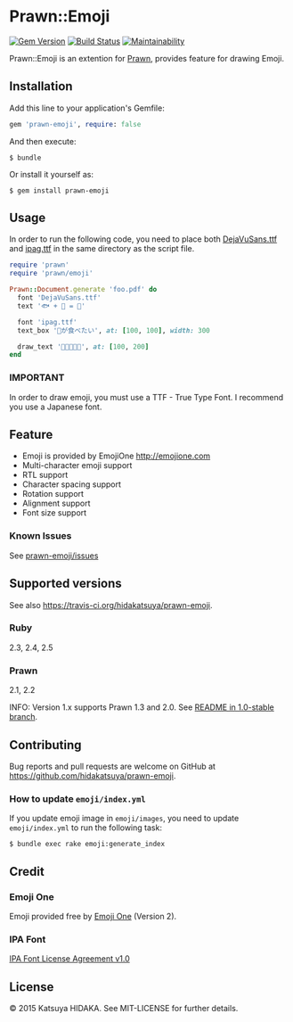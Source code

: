 # Prawn::Emoji

[![Gem Version](https://badge.fury.io/rb/prawn-emoji.svg)](https://badge.fury.io/rb/prawn-emoji)
[![Build Status](https://travis-ci.org/hidakatsuya/prawn-emoji.svg)](https://travis-ci.org/hidakatsuya/prawn-emoji)
[![Maintainability](https://api.codeclimate.com/v1/badges/edcd23ef38c2e393513b/maintainability)](https://codeclimate.com/github/hidakatsuya/prawn-emoji/maintainability)

Prawn::Emoji is an extention for [Prawn](https://github.com/prawnpdf/prawn), provides feature for drawing Emoji.

## Installation

Add this line to your application's Gemfile:

```ruby
gem 'prawn-emoji', require: false
```

And then execute:

    $ bundle

Or install it yourself as:

    $ gem install prawn-emoji

## Usage

In order to run the following code, you need to place both [DejaVuSans.ttf](http://sourceforge.net/projects/dejavu/) and [ipag.ttf](http://ipafont.ipa.go.jp/old/ipafont/download.html) in the same directory as the script file.

```ruby
require 'prawn'
require 'prawn/emoji'

Prawn::Document.generate 'foo.pdf' do
  font 'DejaVuSans.ttf'
  text '🐟 + 🔪 = 🍣'

  font 'ipag.ttf'
  text_box '🍣が食べたい', at: [100, 100], width: 300

  draw_text '🍣🍣🍣🍣🍣', at: [100, 200]
end
```


### IMPORTANT

In order to draw emoji, you must use a TTF - True Type Font. I recommend you use a Japanese font.

## Feature

  * Emoji is provided by EmojiOne http://emojione.com
  * Multi-character emoji support
  * RTL support
  * Character spacing support
  * Rotation support
  * Alignment support
  * Font size support

### Known Issues

See [prawn-emoji/issues](https://github.com/hidakatsuya/prawn-emoji/labels/known%20issue)

## Supported versions

See also https://travis-ci.org/hidakatsuya/prawn-emoji.

### Ruby

2.3, 2.4, 2.5

### Prawn

2.1, 2.2

INFO: Version 1.x supports Prawn 1.3 and 2.0. See [README in 1.0-stable branch](https://github.com/hidakatsuya/prawn-emoji/blob/1.0-stable/README.md).

## Contributing

Bug reports and pull requests are welcome on GitHub at https://github.com/hidakatsuya/prawn-emoji.

### How to update `emoji/index.yml`

If you update emoji image in `emoji/images`, you need to update `emoji/index.yml` to run the following task:

```
$ bundle exec rake emoji:generate_index
```

## Credit

### Emoji One

Emoji provided free by [Emoji One](http://emojione.com/) (Version 2).

### IPA Font

[IPA Font License Agreement v1.0](http://ipafont.ipa.go.jp/ipa_font_license_v1.html)

## License

© 2015 Katsuya HIDAKA. See MIT-LICENSE for further details.
